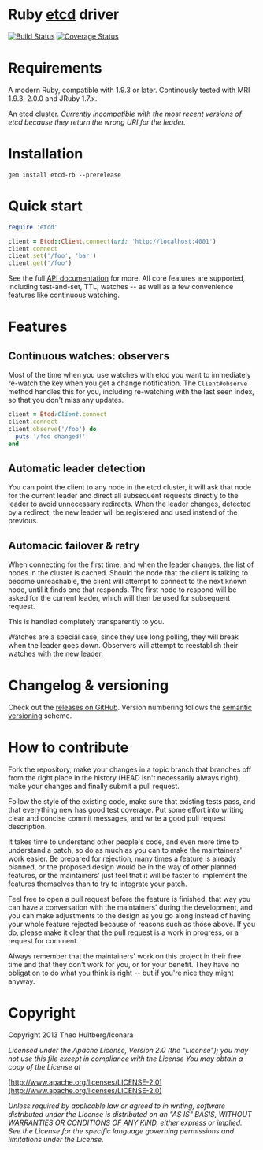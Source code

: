 # Ruby [etcd](https://github.com/coreos/etcd) driver

[![Build Status](https://travis-ci.org/iconara/etcd-rb.png?branch=master)](https://travis-ci.org/iconara/etcd-rb)
[![Coverage Status](https://coveralls.io/repos/iconara/etcd-rb/badge.png?branch=master)](https://coveralls.io/r/iconara/etcd-rb)

# Requirements

A modern Ruby, compatible with 1.9.3 or later. Continously tested with MRI 1.9.3, 2.0.0 and JRuby 1.7.x.

An etcd cluster. _Currently incompatible with the most recent versions of etcd because they return the wrong URI for the leader._

# Installation

    gem install etcd-rb --prerelease

# Quick start

```ruby
require 'etcd'

client = Etcd::Client.connect(uri: 'http://localhost:4001')
client.connect
client.set('/foo', 'bar')
client.get('/foo')
```

See the full [API documentation](http://rubydoc.info/github/iconara/etcd-rb/master/frames) for more. All core features are supported, including test-and-set, TTL, watches -- as well as a few convenience features like continuous watching.

# Features

## Continuous watches: observers

Most of the time when you use watches with etcd you want to immediately re-watch the key when you get a change notification. The `Client#observe` method handles this for you, including re-watching with the last seen index, so that you don't miss any updates.

```ruby
client = Etcd:Client.connect
client.connect
client.observe('/foo') do
  puts '/foo changed!'
end
```

## Automatic leader detection

You can point the client to any node in the etcd cluster, it will ask that node for the current leader and direct all subsequent requests directly to the leader to avoid unnecessary redirects. When the leader changes, detected by a redirect, the new leader will be registered and used instead of the previous.

## Automacic failover & retry

When connecting for the first time, and when the leader changes, the list of nodes in the cluster is cached. Should the node that the client is talking to become unreachable, the client will attempt to connect to the next known node, until it finds one that responds. The first node to respond will be asked for the current leader, which will then be used for subsequent request.

This is handled completely transparently to you.

Watches are a special case, since they use long polling, they will break when the leader goes down. Observers will attempt to reestablish their watches with the new leader.

# Changelog & versioning

Check out the [releases on GitHub](https://github.com/iconara/etcd-rb/releases). Version numbering follows the [semantic versioning](http://semver.org/) scheme.

# How to contribute

Fork the repository, make your changes in a topic branch that branches off from the right place in the history (HEAD isn't necessarily always right), make your changes and finally submit a pull request.

Follow the style of the existing code, make sure that existing tests pass, and that everything new has good test coverage. Put some effort into writing clear and concise commit messages, and write a good pull request description.

It takes time to understand other people's code, and even more time to understand a patch, so do as much as you can to make the maintainers' work easier. Be prepared for rejection, many times a feature is already planned, or the proposed design would be in the way of other planned features, or the maintainers' just feel that it will be faster to implement the features themselves than to try to integrate your patch.

Feel free to open a pull request before the feature is finished, that way you can have a conversation with the maintainers' during the development, and you can make adjustments to the design as you go along instead of having your whole feature rejected because of reasons such as those above. If you do, please make it clear that the pull request is a work in progress, or a request for comment.

Always remember that the maintainers' work on this project in their free time and that they don't work for you, or for your benefit. They have no obligation to do what you think is right -- but if you're nice they might anyway.

# Copyright

Copyright 2013 Theo Hultberg/Iconara

_Licensed under the Apache License, Version 2.0 (the "License"); you may not use this file except in compliance with the License You may obtain a copy of the License at_

[http://www.apache.org/licenses/LICENSE-2.0](http://www.apache.org/licenses/LICENSE-2.0)

_Unless required by applicable law or agreed to in writing, software distributed under the License is distributed on an "AS IS" BASIS, WITHOUT WARRANTIES OR CONDITIONS OF ANY KIND, either express or implied. See the License for the specific language governing permissions and limitations under the License._